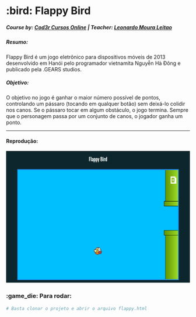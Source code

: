 <h1> :bird: Flappy Bird </h1>
<h5>
  Course by: <a href="https://www.udemy.com/user/cod3r-3/">Cod3r Cursos Online</a> | Teacher: <a href="https://www.udemy.com/course/curso-web/#instructor-2">Leonardo Moura Leitao</a>
</h5>

<p>
  <h5>Resumo:</h5>
  
  Flappy Bird é um jogo eletrônico para dispositivos móveis de 2013 desenvolvido em Hanói pelo programador vietnamita Nguyễn Hà Đông e publicado pela .GEARS studios.
  
  <h5>Objetivo:</h5>
  
  O objetivo no jogo é ganhar o maior número possível de pontos, controlando um pássaro (tocando em qualquer botão) sem deixá-lo colidir nos canos. Se o pássaro tocar em algum obstáculo, o jogo termina. Sempre que o personagem passa por um conjunto de canos, o jogador ganha um ponto.
</p>

____
<h4>Reprodução:</h4>

<img width="600" height="360" src="./imgs/flappy-bird.png">

<h3> :game_die: Para rodar: </h3>

```bash
# Basta clonar o projeto e abrir o arquivo flappy.html
```
